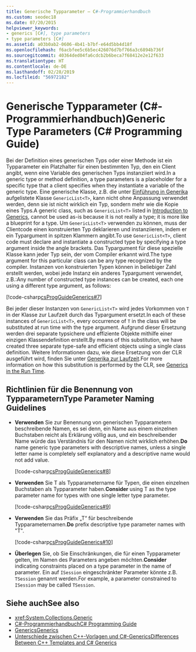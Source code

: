 ```yaml
---
title: Generische Typparameter – C#-Programmierhandbuch
ms.custom: seodec18
ms.date: 07/20/2015
helpviewer_keywords:
- generics [C#], type parameters
- type parameters [C#]
ms.assetid: a03b0ab2-0606-4b41-b7bf-e64d5bb4d18f
ms.openlocfilehash: f6acbfee5c6b5ec426076d7bf766a3c6894b736f
ms.sourcegitcommit: 40364ded04fa6cdcb2b6beca7f68412e2e12f633
ms.translationtype: HT
ms.contentlocale: de-DE
ms.lasthandoff: 02/28/2019
ms.locfileid: "56972182"
---
```

# <a name="generic-type-parameters-c-programming-guide"></a><span data-ttu-id="fe96c-102">Generische Typparameter (C#-Programmierhandbuch)</span><span class="sxs-lookup"><span data-stu-id="fe96c-102">Generic Type Parameters (C# Programming Guide)</span></span>
<span data-ttu-id="fe96c-103">Bei der Definition eines generischen Typs oder einer Methode ist ein Typparameter ein Platzhalter für einen bestimmten Typ, den ein Client angibt, wenn eine Variable des generischen Typs instanziiert wird.</span><span class="sxs-lookup"><span data-stu-id="fe96c-103">In a generic type or method definition, a type parameters is a placeholder for a specific type that a client specifies when they instantiate a variable of the generic type.</span></span> <span data-ttu-id="fe96c-104">Eine generische Klasse, z.B. die unter [Einführung in Generika](../../../csharp/programming-guide/generics/introduction-to-generics.md) aufgelistete Klasse `GenericList<T>`, kann nicht ohne Anpassung verwendet werden, denn sie ist nicht wirklich ein Typ, sondern mehr wie die Kopie eines Typs.</span><span class="sxs-lookup"><span data-stu-id="fe96c-104">A generic class, such as `GenericList<T>` listed in [Introduction to Generics](../../../csharp/programming-guide/generics/introduction-to-generics.md), cannot be used as-is because it is not really a type; it is more like a blueprint for a type.</span></span> <span data-ttu-id="fe96c-105">Um `GenericList<T>` verwenden zu können, muss der Clientcode einen konstruierten Typ deklarieren und instanziieren, indem er ein Typargument in spitzen Klammern angibt.</span><span class="sxs-lookup"><span data-stu-id="fe96c-105">To use `GenericList<T>`, client code must declare and instantiate a constructed type by specifying a type argument inside the angle brackets.</span></span> <span data-ttu-id="fe96c-106">Das Typargument für diese spezielle Klasse kann jeder Typ sein, der vom Compiler erkannt wird.</span><span class="sxs-lookup"><span data-stu-id="fe96c-106">The type argument for this particular class can be any type recognized by the compiler.</span></span> <span data-ttu-id="fe96c-107">Instanzen von konstruierten Typen können in beliebiger Zahl erstellt werden, wobei jede Instanz ein anderes Typargument verwendet, z.B.:</span><span class="sxs-lookup"><span data-stu-id="fe96c-107">Any number of constructed type instances can be created, each one using a different type argument, as follows:</span></span>  
  
 [!code-csharp[csProgGuideGenerics#7](~/samples/snippets/csharp/VS_Snippets_VBCSharp/csProgGuideGenerics/CS/Generics.cs#7)]  
  
 <span data-ttu-id="fe96c-108">Bei jeder dieser Instanzen von `GenericList<T>` wird jedes Vorkommen von `T` in der Klasse zur Laufzeit durch das Typargument ersetzt.</span><span class="sxs-lookup"><span data-stu-id="fe96c-108">In each of these instances of `GenericList<T>`, every occurrence of `T` in the class will be substituted at run time with the type argument.</span></span> <span data-ttu-id="fe96c-109">Aufgrund dieser Ersetzung werden drei separate typsichere und effiziente Objekte mithilfe einer einzigen Klassendefinition erstellt.</span><span class="sxs-lookup"><span data-stu-id="fe96c-109">By means of this substitution, we have created three separate type-safe and efficient objects using a single class definition.</span></span> <span data-ttu-id="fe96c-110">Weitere Informationen dazu, wie diese Ersetzung von der CLR ausgeführt wird, finden Sie unter [Generika zur Laufzeit](../../../csharp/programming-guide/generics/generics-in-the-run-time.md).</span><span class="sxs-lookup"><span data-stu-id="fe96c-110">For more information on how this substitution is performed by the CLR, see [Generics in the Run Time](../../../csharp/programming-guide/generics/generics-in-the-run-time.md).</span></span>  
  
## <a name="type-parameter-naming-guidelines"></a><span data-ttu-id="fe96c-111">Richtlinien für die Benennung von Typparametern</span><span class="sxs-lookup"><span data-stu-id="fe96c-111">Type Parameter Naming Guidelines</span></span>  
  
-   <span data-ttu-id="fe96c-112">**Verwenden** Sie zur Benennung von generischen Typparametern beschreibende Namen, es sei denn, ein Name aus einem einzelnen Buchstaben reicht als Erklärung völlig aus, und ein beschreibender Name würde das Verständnis für den Namen nicht wirklich erhöhen.</span><span class="sxs-lookup"><span data-stu-id="fe96c-112">**Do** name generic type parameters with descriptive names, unless a single letter name is completely self explanatory and a descriptive name would not add value.</span></span>  
  
     [!code-csharp[csProgGuideGenerics#8](~/samples/snippets/csharp/VS_Snippets_VBCSharp/csProgGuideGenerics/CS/Generics.cs#8)]  
  
-   <span data-ttu-id="fe96c-113">**Verwenden** Sie T als Typparametername für Typen, die einen einzelnen Buchstaben als Typparameter haben.</span><span class="sxs-lookup"><span data-stu-id="fe96c-113">**Consider** using T as the type parameter name for types with one single letter type parameter.</span></span>  
  
     [!code-csharp[csProgGuideGenerics#9](~/samples/snippets/csharp/VS_Snippets_VBCSharp/csProgGuideGenerics/CS/Generics.cs#9)]  
  
-   <span data-ttu-id="fe96c-114">**Verwenden** Sie das Präfix „T“ für beschreibende Typparameternamen.</span><span class="sxs-lookup"><span data-stu-id="fe96c-114">**Do** prefix descriptive type parameter names with "T".</span></span>  
  
     [!code-csharp[csProgGuideGenerics#10](~/samples/snippets/csharp/VS_Snippets_VBCSharp/csProgGuideGenerics/CS/Generics.cs#10)]  
  
-   <span data-ttu-id="fe96c-115">**Überlegen** Sie, ob Sie Einschränkungen, die für einen Typparameter gelten, im Namen des Parameters angeben möchten.</span><span class="sxs-lookup"><span data-stu-id="fe96c-115">**Consider** indicating constraints placed on a type parameter in the name of parameter.</span></span> <span data-ttu-id="fe96c-116">Ein auf `ISession` eingeschränkter Parameter könnte z.B. `TSession` genannt werden.</span><span class="sxs-lookup"><span data-stu-id="fe96c-116">For example, a parameter constrained to `ISession` may be called `TSession`.</span></span>  
  
## <a name="see-also"></a><span data-ttu-id="fe96c-117">Siehe auch</span><span class="sxs-lookup"><span data-stu-id="fe96c-117">See also</span></span>

- <xref:System.Collections.Generic>
- [<span data-ttu-id="fe96c-118">C#-Programmierhandbuch</span><span class="sxs-lookup"><span data-stu-id="fe96c-118">C# Programming Guide</span></span>](../../../csharp/programming-guide/index.md)
- [<span data-ttu-id="fe96c-119">Generics</span><span class="sxs-lookup"><span data-stu-id="fe96c-119">Generics</span></span>](../../../csharp/programming-guide/generics/index.md)
- [<span data-ttu-id="fe96c-120">Unterschiede zwischen C++-Vorlagen und C#-Generics</span><span class="sxs-lookup"><span data-stu-id="fe96c-120">Differences Between C++ Templates and C# Generics</span></span>](../../../csharp/programming-guide/generics/differences-between-cpp-templates-and-csharp-generics.md)
